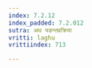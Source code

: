 ```yaml
---
index: 7.2.12
index_padded: 7.2.012
sutra: अथ यङन्तप्रक्रिया
vritti: laghu
vrittiindex: 713

---
```

